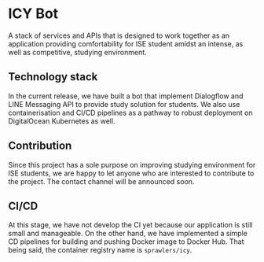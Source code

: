 # ICY Bot

A stack of services and APIs that is designed to work together as an application providing comfortability for ISE student amidst an intense, as well as competitive, studying environment.

## Technology stack

In the current release, we have built a bot that implement Dialogflow and LINE Messaging API to provide study solution for students. We also use containerisation and CI/CD pipelines as a pathway to robust deployment on DigitalOcean Kubernetes as well.

## Contribution

Since this project has a sole purpose on improving studying environment for ISE students, we are happy to let anyone who are interested to contribute to the project. The contact channel will be announced soon.

## CI/CD

At this stage, we have not develop the CI yet because our application is still small and manageable. On the other hand, we have implemented a simple CD pipelines for building and pushing Docker image to Docker Hub. That being said, the container registry name is `sprawlers/icy`.
